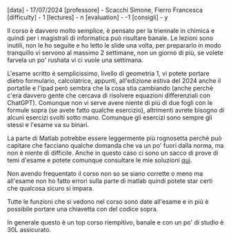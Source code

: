 [data] - 17/07/2024
[professore] - Scacchi Simone, Fierro Francesca
[difficulty] - 1
[lectures] - n
[evaluation] - -1
[consigli] - y

Il corso è davvero molto semplice, è pensato per la triennale in chimica e quindi per i magistrali di informatica può risultare banale. Le lezioni sono inutili, non le ho seguite e ho letto le slide una volta, per prepararlo in modo tranquillo vi servono al massimo 2 settimane, non un giorno di più, se volete farvela un po' rushata vi ci vuole una settimana.

L'esame scritto è semplicissimo, livello di geometria 1, vi potete portare dietro formulario, calcolatrice, appunti, all'edizione estiva del 2024 anche il portatile e l'ipad però sembra che la cosa stia cambiando (anche perchè c'era davvero gente che cercava di risolvere equazioni differenziali con ChatGPT). Comunque non vi serve avere niente di più di due fogli con le formule sopra (se avete fatto qualche esercizio), altrimenti avrete bisogno di alcuni esercizi svolti sotto mano. Comunque gli esercizi sono sempre gli stessi e l'esame va su binari.

La parte di Matlab potrebbe essere leggermente più rognosetta perchè può capitare che facciano qualche domanda che va un po' fuori dalla norma, ma non è niente di difficile. Anche in questo caso ci sono un sacco di prove di temi d'esame e potete comunque consultare le mie soluzioni <a href="https://github.com/S3gmentati0nFault/esercizi-calcolo-numerico">qui</a>.

Non avendo frequentato il corso non so se siano corrette o meno ma all'esame non ho fatto errori
sulla parte di matlab quindi potete star certi che qualcosa sicuro si impara.

Tutte le funzioni che si vedono nel corso sono date all'esame e in più è possibile portare una chiavetta con del codice sopra.

In generale questo è un top corso riempitivo, banale e con un po' di studio è 30L assicurato.
